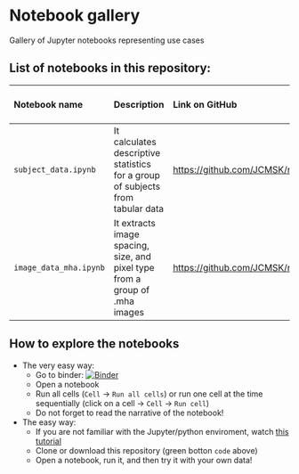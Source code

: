 # Notebook gallery


Gallery of Jupyter notebooks representing use cases

## List of notebooks in this repository: 

| Notebook name | Description | Link on GitHub | Link to Binder |  
| :---          | :----       | :---           | :---           |  
| `subject_data.ipynb`      | It calculates descriptive statistics for a group of subjects from tabular data | https://github.com/JCMSK/nb_gallery/blob/master/subject_data.ipynb |  
|`image_data_mha.ipynb` | It extracts image spacing, size, and pixel type from a group of .mha images |https://github.com/JCMSK/nb_gallery/blob/master/image_data_mha.ipynb|  


## How to explore the notebooks

- The very easy way: 
  - Go to binder: [![Binder](https://mybinder.org/badge_logo.svg)](https://mybinder.org/v2/gh/JCMSK/nb_gallery/master)
  - Open a notebook
  - Run all cells (`Cell` -> `Run all cells`) or run one cell at the time sequentially (click on a cell -> `Cell` -> `Run cell`)
  - Do not forget to read the narrative of the notebook!
- The easy way: 
  - If you are not familiar with the Jupyter/python enviroment, watch [this tutorial](https://www.youtube.com/playlist?list=PLj8QFvBykB7fGEH274TlqhToqGd_Qxt1H)
  - Clone or download this repository (green botton `code` above)
  - Open a notebook, run it, and then try it with your own data!


